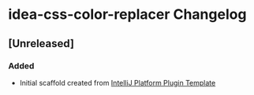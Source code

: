 <!-- Keep a Changelog guide -> https://keepachangelog.com -->

# idea-css-color-replacer Changelog

## [Unreleased]
### Added
- Initial scaffold created from [IntelliJ Platform Plugin Template](https://github.com/JetBrains/intellij-platform-plugin-template)
